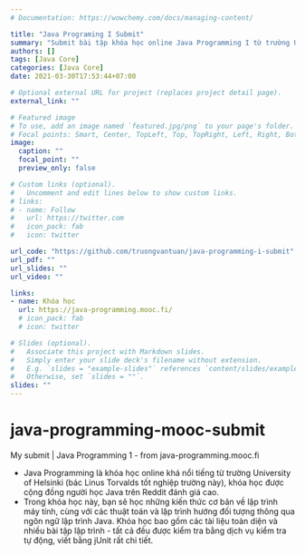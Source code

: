 ```yaml
---
# Documentation: https://wowchemy.com/docs/managing-content/

title: "Java Programing I Submit"
summary: "Submit bài tập khóa học online Java Programming I từ trường University of Helsinki"
authors: []
tags: [Java Core]
categories: [Java Core]
date: 2021-03-30T17:53:44+07:00

# Optional external URL for project (replaces project detail page).
external_link: ""

# Featured image
# To use, add an image named `featured.jpg/png` to your page's folder.
# Focal points: Smart, Center, TopLeft, Top, TopRight, Left, Right, BottomLeft, Bottom, BottomRight.
image:
  caption: ""
  focal_point: ""
  preview_only: false

# Custom links (optional).
#   Uncomment and edit lines below to show custom links.
# links:
# - name: Follow
#   url: https://twitter.com
#   icon_pack: fab
#   icon: twitter

url_code: "https://github.com/truongvantuan/java-programming-i-submit"
url_pdf: ""
url_slides: ""
url_video: ""

links:
- name: Khóa học
  url: https://java-programming.mooc.fi/
  # icon_pack: fab
  # icon: twitter

# Slides (optional).
#   Associate this project with Markdown slides.
#   Simply enter your slide deck's filename without extension.
#   E.g. `slides = "example-slides"` references `content/slides/example-slides.md`.
#   Otherwise, set `slides = ""`.
slides: ""
---
```


# java-programming-mooc-submit
My submit | Java Programming 1 - from java-programming.mooc.fi

- Java Programming là khóa học online khá nổi tiếng từ trường University of Helsinki (bác Linus Torvalds tốt nghiệp trường này), khóa học được cộng đồng người học Java trên Reddit đánh giá cao.
- Trong khóa học này, bạn sẽ học những kiến ​​thức cơ bản về lập trình máy tính, cùng với các thuật toán và lập trình hướng đối tượng thông qua ngôn ngữ lập trình Java. Khóa học bao gồm các tài liệu toàn diện và nhiều bài tập lập trình - tất cả đều được kiểm tra bằng dịch vụ kiểm tra tự động, viết bằng jUnit rất chi tiết.
